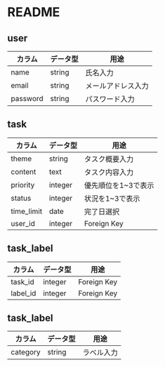 # README

## user
|カラム|データ型|用途|
| --- | --- | --- |
|name|string|氏名入力|
|email|string|メールアドレス入力|
|password|string|パスワード入力|

## task
|カラム|データ型|用途|
| --- | --- | --- |
|theme|string|タスク概要入力|
|content|text|タスク内容入力|
|priority|integer|優先順位を1~3で表示|
|status|integer|状況を1~3で表示|
|time_limit|date|完了日選択|
|user_id|integer|Foreign Key|

## task_label
|カラム|データ型|用途|
| --- | --- | --- |
|task_id|integer|Foreign Key|
|label_id|integer|Foreign Key|

## task_label
|カラム|データ型|用途|
| --- | --- | --- |
|category|string|ラベル入力|
